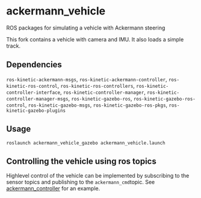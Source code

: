 ackermann_vehicle
=================

ROS packages for simulating a vehicle with Ackermann steering

This fork contains a vehicle with camera and IMU. It also loads a simple track.

## Dependencies
`ros-kinetic-ackermann-msgs`, `ros-kinetic-ackermann-controller`, 
`ros-kinetic-ros-control`, `ros-kinetic-ros-controllers`, 
`ros-kinetic-controller-interface`, `ros-kinetic-controller-manager`, 
`ros-kinetic-controller-manager-msgs`,
`ros-kinetic-gazebo-ros`, `ros-kinetic-gazebo-ros-control`, 
`ros-kinetic-gazebo-msgs`, `ros-kinetic-gazebo-ros-pkgs`,
`ros-kinetic-gazebo-plugins`    

## Usage
`roslaunch ackermann_vehicle_gazebo ackermann_vehicle.launch`

## Controlling the vehicle using ros topics
Highlevel control of the vehicle can be implemented by subscribing to the sensor topics and publishing to the `ackermann_cmd`topic. See [ackermann_controller](https://github.com/alfkjartan/ackermann_controller) for an example. 
